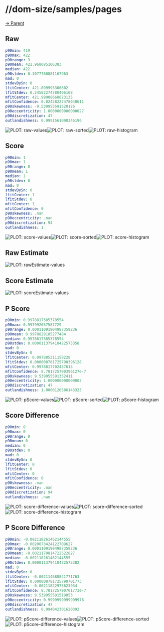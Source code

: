 
# //dom-size/samples/pages

[→ Parent](../..)


## Raw


```yaml
p90min: 419
p90max: 422
p90range: 3
p90mean: 421.968085106383
median: 422
p90stdev: 0.3077760881167963
mad: 0
stdevBySn: 0
lfitCenter: 421.899993306802
lfitStdev: 0.24582274780406108
mfitCenter: 421.99908668623135
mfitConfidence: 0.02458227478040611
p90skewness: -9.539955591520126
p90eccentricity: 1.0000000000000027
p90discretization: 47
outlandishness: 0.9991561090346196

```

![PLOT: raw-values](./raw/values.svg)![PLOT: raw-sorted](./raw/sorted.svg)![PLOT: raw-histogram](./raw/histogram.svg)
## Score


```yaml
p90min: 1
p90max: 1
p90range: 0
p90mean: 1
median: 1
p90stdev: 0
mad: 0
stdevBySn: 0
lfitCenter: 1
lfitStdev: 0
mfitCenter: 1
mfitConfidence: 0
p90skewness: .nan
p90eccentricity: .nan
p90discretization: 94
outlandishness: 1

```

![PLOT: score-values](./score/values.svg)![PLOT: score-sorted](./score/sorted.svg)![PLOT: score-histogram](./score/histogram.svg)
## Raw Estimate

![PLOT: rawEstimate-values](./rawEstimate/values.svg)
## Score Estimate

![PLOT: scoreEstimate-values](./scoreEstimate/values.svg)
## P Score


```yaml
p90min: 0.9978817385378554
p90max: 0.997992657587729
p90range: 0.00011091904987359236
p90mean: 0.9978829185277484
median: 0.9978817385378554
p90stdev: 0.000011379410422575358
mad: 0
stdevBySn: 0
lfitCenter: 0.997885311158228
lfitStdev: 0.000008781725790396128
mfitCenter: 0.9978817702437613
mfitConfidence: 8.781725790396127e-7
p90skewness: 9.539955591352411
p90eccentricity: 1.000000000000002
p90discretization: 47
outlandishness: 1.0000126586143323

```

![PLOT: pScore-values](./pScore/values.svg)![PLOT: pScore-sorted](./pScore/sorted.svg)![PLOT: pScore-histogram](./pScore/histogram.svg)
## Score Difference


```yaml
p90min: 0
p90max: 0
p90range: 0
p90mean: 0
median: 0
p90stdev: 0
mad: 0
stdevBySn: 0
lfitCenter: 0
lfitStdev: 0
mfitCenter: 0
mfitConfidence: 0
p90skewness: .nan
p90eccentricity: .nan
p90discretization: 94
outlandishness: .nan

```

![PLOT: score-difference-values](./score-difference/values.svg)![PLOT: score-difference-sorted](./score-difference/sorted.svg)![PLOT: score-difference-histogram](./score-difference/histogram.svg)
## P Score Difference


```yaml
p90min: -0.002118261462144555
p90max: -0.0020073424122709627
p90range: 0.00011091904987359236
p90mean: -0.0021170814722522827
median: -0.002118261462144555
p90stdev: 0.000011379410422575382
mad: 0
stdevBySn: 0
lfitCenter: -0.002114688841771763
lfitStdev: 0.000008781725790701773
mfitCenter: -0.00211822975623934
mfitConfidence: 8.781725790701773e-7
p90skewness: 9.539955591519853
p90eccentricity: 0.9999999999999976
p90discretization: 47
outlandishness: 0.994042301620392

```

![PLOT: pScore-difference-values](./pScore-difference/values.svg)![PLOT: pScore-difference-sorted](./pScore-difference/sorted.svg)![PLOT: pScore-difference-histogram](./pScore-difference/histogram.svg)